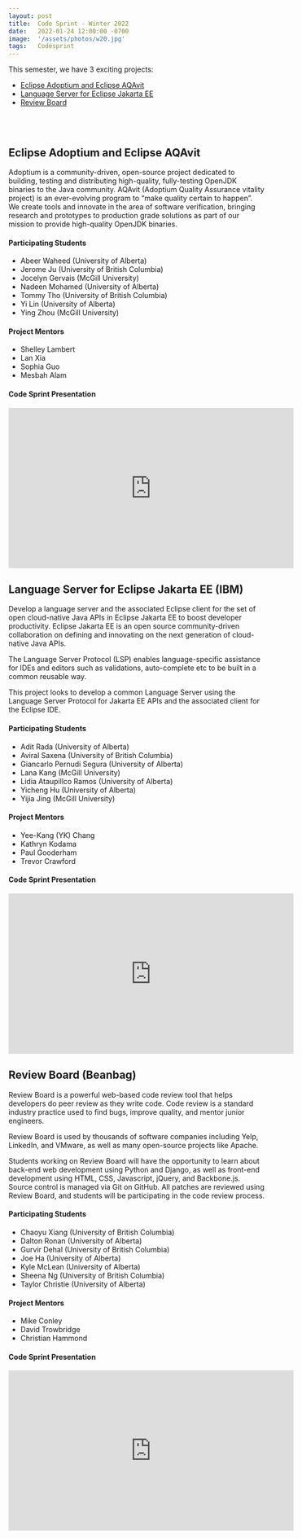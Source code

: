 ```yaml
---
layout: post
title:  Code Sprint - Winter 2022
date:   2022-01-24 12:00:00 -0700
image:  '/assets/photos/w20.jpg'
tags:   Codesprint
---
```


This semester, we have 3 exciting projects:
- [Eclipse Adoptium and Eclipse AQAvit](#eclipse-adoptium-and-eclipse-aqavit)
- [Language Server for Eclipse Jakarta EE](#language-server-for-eclipse-jakarta-ee)
- [Review Board](#review-board)

<br /><br />



## Eclipse Adoptium and Eclipse AQAvit
Adoptium is a community-driven, open-source project dedicated to building, testing and distributing high-quality, fully-testing OpenJDK binaries to the Java community. AQAvit (Adoptium Quality Assurance vitality project) is an ever-evolving program to “make quality certain to happen”. We create tools and innovate in the area of software verification, bringing research and prototypes to production grade solutions as part of our mission to provide high-quality OpenJDK binaries.

#### Participating Students
- Abeer Waheed (University of Alberta)
- Jerome Ju (University of British Columbia)
- Jocelyn Gervais (McGill University)
- Nadeen Mohamed (University of Alberta)
- Tommy Tho (University of British Columbia)
- Yi Lin (University of Alberta)
- Ying Zhou (McGill University)

#### Project Mentors
- Shelley Lambert
- Lan Xia
- Sophia Guo
- Mesbah Alam


#### Code Sprint Presentation
<iframe width="560" height="315" src="https://www.youtube.com/embed/r4PkSn8wMIk" title="YouTube video player" frameborder="0" allow="accelerometer; autoplay; clipboard-write; encrypted-media; gyroscope; picture-in-picture" allowfullscreen></iframe>


## Language Server for Eclipse Jakarta EE (IBM)
Develop a language server and the associated Eclipse client for the set of open cloud-native Java APIs in Eclipse Jakarta EE to boost developer productivity. Eclipse Jakarta EE is an open source community-driven collaboration on defining and innovating on the next generation of cloud-native Java APIs.

The Language Server Protocol (LSP) enables language-specific assistance for IDEs and editors such as validations, auto-complete etc to be built in a common reusable way.

This project looks to develop a common Language Server using the Language Server Protocol for Jakarta EE APIs and the associated client for the Eclipse IDE.

#### Participating Students
- Adit Rada (University of Alberta)
- Aviral Saxena (University of British Columbia)
- Giancarlo Pernudi Segura (University of Alberta)
- Lana Kang (McGill University)
- Lidia Ataupillco Ramos (University of Alberta)
- Yicheng Hu (University of Alberta)
- Yijia Jing (McGill University)

#### Project Mentors
- Yee-Kang (YK) Chang
- Kathryn Kodama
- Paul Gooderham
- Trevor Crawford


#### Code Sprint Presentation
<iframe width="560" height="315" src="https://www.youtube.com/embed/7UFDu0T_W54" title="YouTube video player" frameborder="0" allow="accelerometer; autoplay; clipboard-write; encrypted-media; gyroscope; picture-in-picture" allowfullscreen></iframe>


## Review Board (Beanbag)
Review Board is a powerful web-based code review tool that helps developers do peer review as they write code. Code review is a standard industry practice used to find bugs, improve quality, and mentor junior engineers.

Review Board is used by thousands of software companies including Yelp, LinkedIn, and VMware, as well as many open-source projects like Apache.

Students working on Review Board will have the opportunity to learn about back-end web development using Python and Django, as well as front-end development using HTML, CSS, Javascript, jQuery, and Backbone.js. Source control is managed via Git on GitHub. All patches are reviewed using Review Board, and students will be participating in the code review process.

#### Participating Students
- Chaoyu Xiang (University of British Columbia)
- Dalton Ronan (University of Alberta)
- Gurvir Dehal (University of British Columbia)
- Joe Ha (University of Alberta)
- Kyle McLean (University of Alberta)
- Sheena Ng (University of British Columbia)
- Taylor Christie (University of Alberta)

#### Project Mentors
- Mike Conley
- David Trowbridge
- Christian Hammond

#### Code Sprint Presentation
<iframe width="560" height="315" src="https://www.youtube.com/embed/7_TxyieqguU" title="YouTube video player" frameborder="0" allow="accelerometer; autoplay; clipboard-write; encrypted-media; gyroscope; picture-in-picture" allowfullscreen></iframe>